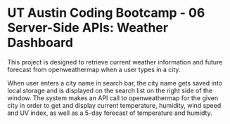 # UT Austin Coding Bootcamp - 06 Server-Side APIs: Weather Dashboard

This project is designed to retrieve current weather information and future forecast from openweathermap when a user types in a city.

When user enters a city name in search bar, the city name gets saved into local storage and is displayed on the search list on the right side of the window. The system makes an API call to openweathermap for the given city in order to get and display current temperature, humidity, wind speed and UV index, as well as a 5-day forecast of temperature and humidty. 